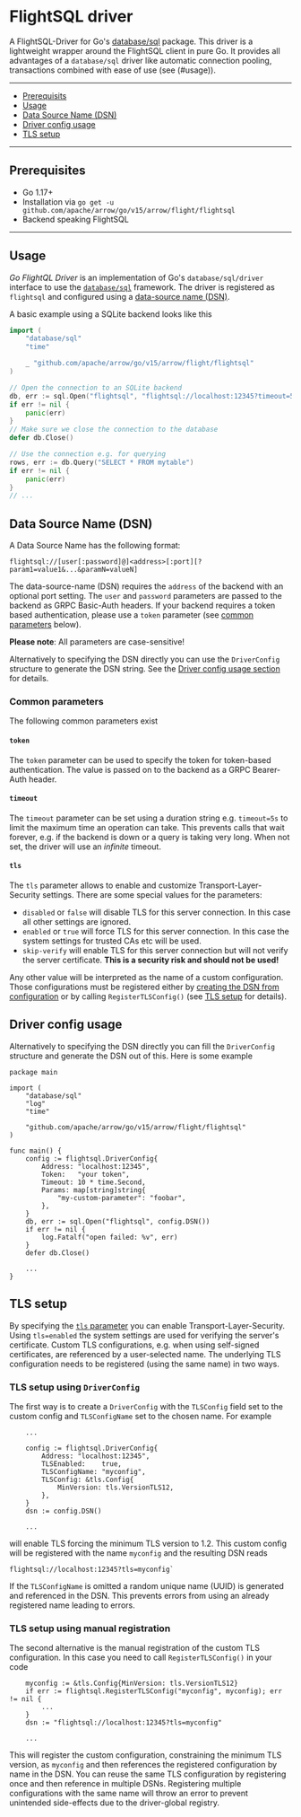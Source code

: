 <!---
  Licensed to the Apache Software Foundation (ASF) under one
  or more contributor license agreements.  See the NOTICE file
  distributed with this work for additional information
  regarding copyright ownership.  The ASF licenses this file
  to you under the Apache License, Version 2.0 (the
  "License"); you may not use this file except in compliance
  with the License.  You may obtain a copy of the License at

    http://www.apache.org/licenses/LICENSE-2.0

  Unless required by applicable law or agreed to in writing,
  software distributed under the License is distributed on an
  "AS IS" BASIS, WITHOUT WARRANTIES OR CONDITIONS OF ANY
  KIND, either express or implied.  See the License for the
  specific language governing permissions and limitations
  under the License.
-->
# FlightSQL driver

A FlightSQL-Driver for Go's [database/sql](https://golang.org/pkg/database/sql/)
package. This driver is a lightweight wrapper around the FlightSQL client in
pure Go. It provides all advantages of a `database/sql` driver like automatic
connection pooling, transactions combined with ease of use (see (#usage)).

---------------------------------------

* [Prerequisits](#prerequisits)
* [Usage](#usage)
* [Data Source Name (DSN)](#data-source-name-dsn)
* [Driver config usage](#driver-config-usage)
* [TLS setup](#tls-setup)

---------------------------------------

## Prerequisites

* Go 1.17+
* Installation via `go get -u github.com/apache/arrow/go/v15/arrow/flight/flightsql`
* Backend speaking FlightSQL

---------------------------------------

## Usage

_Go FlightQL Driver_ is an implementation of Go's `database/sql/driver`
interface to use the [`database/sql`](https://golang.org/pkg/database/sql/)
framework. The driver is registered as `flightsql` and configured using a
[data-source name (DSN)](#data-source-name-dsn).

A basic example using a SQLite backend looks like this

```go
import (
    "database/sql"
    "time"

    _ "github.com/apache/arrow/go/v15/arrow/flight/flightsql"
)

// Open the connection to an SQLite backend
db, err := sql.Open("flightsql", "flightsql://localhost:12345?timeout=5s")
if err != nil {
    panic(err)
}
// Make sure we close the connection to the database
defer db.Close()

// Use the connection e.g. for querying
rows, err := db.Query("SELECT * FROM mytable")
if err != nil {
    panic(err)
}
// ...
```

## Data Source Name (DSN)

A Data Source Name has the following format:

```text
flightsql://[user[:password]@]<address>[:port][?param1=value1&...&paramN=valueN]
```

The data-source-name (DSN) requires the `address` of the backend with an
optional port setting. The `user` and `password` parameters are passed to the
backend as GRPC Basic-Auth headers. If your backend requires a token based
authentication, please use a `token` parameter (see
[common parameters](#common-parameters) below).

**Please note**: All parameters are case-sensitive!

Alternatively to specifying the DSN directly you can use the `DriverConfig`
structure to generate the DSN string. See the
[Driver config usage section](#driver-config-usage) for details.

### Common parameters

The following common parameters exist

#### `token`

The `token` parameter can be used to specify the token for token-based
authentication. The value is passed on to the backend as a GRPC Bearer-Auth
header.

#### `timeout`

The `timeout` parameter can be set using a duration string e.g. `timeout=5s`
to limit the maximum time an operation can take. This prevents calls that wait
forever, e.g. if the backend is down or a query is taking very long. When
not set, the driver will use an _infinite_ timeout.

#### `tls`

The `tls` parameter allows to enable and customize Transport-Layer-Security
settings. There are some special values for the parameters:

* `disabled` or `false` will disable TLS for this server connection. In this
  case all other settings are ignored.
* `enabled` or `true` will force TLS for this server connection. In this case
  the system settings for trusted CAs etc will be used.
* `skip-verify` will enable TLS for this server connection but will not verify
  the server certificate. **This is a security risk and should not be used!**

Any other value will be interpreted as the name of a custom configuration. Those
configurations must be registered either by
[creating the DSN from configuration](#driver-config-usage) or by calling
`RegisterTLSConfig()` (see [TLS setup](#tls-setup) for details).

## Driver config usage

Alternatively to specifying the DSN directly you can fill the `DriverConfig`
structure and generate the DSN out of this. Here is some example

```golang
package main

import (
    "database/sql"
    "log"
    "time"

    "github.com/apache/arrow/go/v15/arrow/flight/flightsql"
)

func main() {
    config := flightsql.DriverConfig{
        Address: "localhost:12345",
        Token:   "your token",
        Timeout: 10 * time.Second,
        Params: map[string]string{
            "my-custom-parameter": "foobar",
        },
    }
    db, err := sql.Open("flightsql", config.DSN())
    if err != nil {
        log.Fatalf("open failed: %v", err)
    }
    defer db.Close()

    ...
}
```

## TLS setup

By specifying the [`tls` parameter](#tls) you can enable
Transport-Layer-Security. Using `tls=enabled` the system settings are used for
verifying the server's certificate. Custom TLS configurations, e.g. when using
self-signed certificates, are referenced by a user-selected name. The underlying
TLS configuration needs to be registered (using the same name) in two ways.

### TLS setup using `DriverConfig`

The first way is to create a `DriverConfig` with the `TLSConfig` field set to
the custom config and `TLSConfigName` set to the chosen name. For example

```golang
    ...

    config := flightsql.DriverConfig{
        Address: "localhost:12345",
        TLSEnabled:    true,
        TLSConfigName: "myconfig",
        TLSConfig: &tls.Config{
            MinVersion: tls.VersionTLS12,
        },
    }
    dsn := config.DSN()

    ...
```

will enable TLS forcing the minimum TLS version to 1.2. This custom config will
be registered with the name `myconfig` and the resulting DSN reads

```text
flightsql://localhost:12345?tls=myconfig`
```

If the `TLSConfigName` is omitted a random unique name (UUID) is generated and
referenced in the DSN. This prevents errors from using an already registered
name leading to errors.

### TLS setup using manual registration

The second alternative is the manual registration of the custom TLS
configuration. In this case you need to call `RegisterTLSConfig()` in your code

```golang
    myconfig := &tls.Config{MinVersion: tls.VersionTLS12}
    if err := flightsql.RegisterTLSConfig("myconfig", myconfig); err != nil {
        ...
    }
    dsn := "flightsql://localhost:12345?tls=myconfig"

    ...
```

This will register the custom configuration, constraining the minimum TLS
version, as `myconfig` and then references the registered configuration by
name in the DSN. You can reuse the same TLS configuration by registering once
and then reference in multiple DSNs. Registering multiple configurations with
the same name will throw an error to prevent unintended side-effects due to the
driver-global registry.
